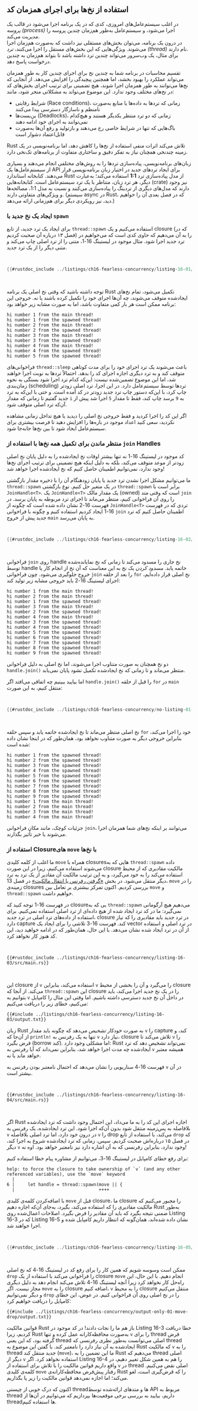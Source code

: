 ## استفاده از نخ‌ها برای اجرای همزمان کد

در اغلب سیستم‌عامل‌های امروزی، کدی که در یک برنامه اجرا می‌شود در قالب یک _پروسه (process)_ اجرا می‌شود، و سیستم‌عامل به‌طور هم‌زمان چندین پروسه را مدیریت می‌کند.  
در درون یک برنامه، می‌توان بخش‌های مستقلی نیز داشت که به‌صورت هم‌زمان اجرا می‌شوند. ویژگی‌هایی که این بخش‌های مستقل را اجرا می‌کنند، _ترد (thread)_ نام دارند.  
برای مثال، یک وب‌سرور می‌تواند چندین ترد داشته باشد تا بتواند هم‌زمان به چندین درخواست پاسخ دهد.

تقسیم محاسبات در برنامه شما به چندین نخ برای اجرای چندین کار به طور همزمان می‌تواند عملکرد را بهبود بخشد، اما همچنین پیچیدگی را افزایش می‌دهد. از آنجایی که نخ‌ها می‌توانند به طور همزمان اجرا شوند، هیچ تضمینی برای ترتیب اجرای بخش‌های کد در نخ‌های مختلف وجود ندارد. این موضوع می‌تواند به مشکلاتی منجر شود، مانند:

- شرایط رقابتی (Race conditions)، زمانی که تردها به داده‌ها یا منابع به‌صورت نامنظم و ناسازگار دسترسی پیدا می‌کنند
- بن‌بست‌ها (Deadlocks)، زمانی که دو ترد منتظر یکدیگر هستند و هیچ‌کدام نمی‌توانند به اجرای خود ادامه دهند
- باگ‌هایی که تنها در شرایط خاصی رخ می‌دهند و بازتولید و رفع آن‌ها به‌صورت قابل‌اعتماد دشوار است

Rust تلاش می‌کند اثرات منفی استفاده از نخ‌ها را کاهش دهد، اما برنامه‌نویسی در یک زمینه چندنخی همچنان نیاز به تفکر دقیق و ساختاری متفاوت از برنامه‌های تک‌نخی دارد.

زبان‌های برنامه‌نویسی، پیاده‌سازی تردها را به روش‌های مختلفی انجام می‌دهند و بسیاری از سیستم‌عامل‌ها یک API برای ایجاد تردهای جدید در اختیار زبان برنامه‌نویسی قرار می‌دهند. کتابخانه استاندارد Rust از مدل پیاده‌سازی ترد **1:1** استفاده می‌کند؛ به‌عبارت دیگر، هر ترد زبان، متناظر با یک ترد سیستم‌عامل است. کتابخانه‌هایی (crate) نیز وجود دارند که مدل‌های دیگری از تردینگ را پیاده‌سازی می‌کنند و نسبت به مدل 1:1، مصالحه‌ها و ویژگی‌های متفاوتی دارند. (سیستم async در Rust، که در فصل بعدی آن را خواهیم دید، نیز رویکردی دیگر برای هم‌زمانی ارائه می‌دهد.)

### ایجاد یک نخ جدید با `spawn`

برای ایجاد یک ترد جدید، از تابع `thread::spawn` استفاده می‌کنیم و یک closure (که در فصل ۱۳ درباره آن صحبت کردیم) را به آن می‌دهیم که حاوی کدی است که می‌خواهیم در ترد جدید اجرا شود. مثال موجود در لیستینگ 16-1، متنی را از ترد اصلی چاپ می‌کند و متنی دیگر را از یک ترد جدید.

<Listing number="16-1" file-name="src/main.rs" caption="ایجاد یک نخ جدید برای چاپ یک چیز در حالی که نخ اصلی چیز دیگری چاپ می‌کند">

```rust
{{#rustdoc_include ../listings/ch16-fearless-concurrency/listing-16-01/src/main.rs}}
```

</Listing>

توجه داشته باشید که وقتی نخ اصلی یک برنامه Rust تکمیل می‌شود، تمام نخ‌های ایجادشده متوقف می‌شوند، چه آن‌ها اجرای خود را تکمیل کرده باشند یا نه. خروجی این برنامه ممکن است هر بار کمی متفاوت باشد، اما به صورت مشابه زیر خواهد بود:

<!-- Not extracting output because changes to this output aren't significant;
the changes are likely to be due to the threads running differently rather than
changes in the compiler -->

```text
hi number 1 from the main thread!
hi number 1 from the spawned thread!
hi number 2 from the main thread!
hi number 2 from the spawned thread!
hi number 3 from the main thread!
hi number 3 from the spawned thread!
hi number 4 from the main thread!
hi number 4 from the spawned thread!
hi number 5 from the spawned thread!
```

فراخوانی‌های `thread::sleep` باعث می‌شوند یک ترد اجرای خود را برای مدت کوتاهی متوقف کند و به ترد دیگری اجازه اجرای کد را بدهد. احتمالاً تردها به نوبت اجرا خواهند شد، اما این موضوع تضمین‌شده نیست: این‌که کدام ترد اجرا شود بستگی به نحوه زمان‌بندی (scheduling) تردها توسط سیستم‌عامل دارد. در این اجرا، ترد اصلی زودتر چاپ کرد، با این‌که دستور چاپ ترد جدید زودتر در کد آمده است. و حتی با این‌که به ترد جدید گفتیم تا زمانی که مقدار `i` به `9` برسد چاپ کند، فقط تا مقدار `5` اجرا شد پیش از آن‌که ترد اصلی متوقف شود.

اگر این کد را اجرا کردید و فقط خروجی نخ اصلی را دیدید یا هیچ تداخل زمانی مشاهده نکردید، سعی کنید اعداد موجود در بازه‌ها را افزایش دهید تا فرصت بیشتری برای سیستم‌عامل ایجاد شود تا بین نخ‌ها جابه‌جا شود.

### منتظر ماندن برای تکمیل همه نخ‌ها با استفاده از `join` Handles

کد موجود در لیستینگ 16-1 نه تنها بیشتر اوقات نخ ایجادشده را به دلیل پایان نخ اصلی زودتر از موعد متوقف می‌کند، بلکه به دلیل اینکه هیچ تضمینی برای ترتیب اجرای نخ‌ها وجود ندارد، نمی‌توانیم اطمینان حاصل کنیم که نخ ایجادشده اجرا خواهد شد!

ما می‌توانیم مشکل اجرا نشدن ترد جدید یا پایان زودهنگام آن را با ذخیره مقدار بازگشتی `thread::spawn` در یک متغیر حل کنیم. نوع بازگشتی `thread::spawn` برابر است با `JoinHandle<T>`. یک `JoinHandle<T>` یک مقدار مالک (owned) است که وقتی متد `join` را روی آن فراخوانی کنیم، منتظر می‌ماند تا اجرای ترد مربوطه به پایان برسد. در فهرست 16-2 نشان داده شده است که چگونه از `JoinHandle<T>` تردی که در فهرست 16-1 ایجاد کردیم استفاده کنیم و چگونه با فراخوانی `join` اطمینان حاصل کنیم که ترد جدید پیش از خروج `main` به پایان می‌رسد.

<Listing number="16-2" file-name="src/main.rs" caption="ذخیره یک `JoinHandle<T>` از `thread::spawn` برای تضمین اجرای کامل ترد">

```rust
{{#rustdoc_include ../listings/ch16-fearless-concurrency/listing-16-02/src/main.rs}}
```

</Listing>

فراخوانی `join` روی handle نخ جاری را مسدود می‌کند تا زمانی که نخ نمایانده‌شده توسط handle خاتمه یابد. _مسدود کردن_ یک نخ به این معناست که آن نخ از انجام کار یا خروج جلوگیری می‌شود. چون فراخوانی `join` را بعد از حلقه `for` نخ اصلی قرار داده‌ایم، اجرای لیستینگ 16-2 باید خروجی مشابه زیر تولید کند:

```text
hi number 1 from the main thread!
hi number 2 from the main thread!
hi number 1 from the spawned thread!
hi number 3 from the main thread!
hi number 2 from the spawned thread!
hi number 4 from the main thread!
hi number 3 from the spawned thread!
hi number 4 from the spawned thread!
hi number 5 from the spawned thread!
hi number 6 from the spawned thread!
hi number 7 from the spawned thread!
hi number 8 from the spawned thread!
hi number 9 from the spawned thread!
```

دو نخ همچنان به صورت متناوب اجرا می‌شوند، اما نخ اصلی به دلیل فراخوانی `handle.join()` منتظر می‌ماند و تا زمانی که نخ ایجادشده تکمیل نشود پایان نمی‌یابد.

اما بیایید ببینیم چه اتفاقی می‌افتد اگر `handle.join()` را قبل از حلقه `for` در `main` منتقل کنیم، به این صورت:

<Listing file-name="src/main.rs">

```rust
{{#rustdoc_include ../listings/ch16-fearless-concurrency/no-listing-01-join-too-early/src/main.rs}}
```

</Listing>

نخ اصلی منتظر می‌ماند تا نخ ایجادشده خاتمه یابد و سپس حلقه `for` خود را اجرا می‌کند، بنابراین خروجی دیگر به صورت متناوب نخواهد بود، همان‌طور که در اینجا نشان داده شده است:

<!-- Not extracting output because changes to this output aren't significant;
the changes are likely to be due to the threads running differently rather than
changes in the compiler -->

```text
hi number 1 from the spawned thread!
hi number 2 from the spawned thread!
hi number 3 from the spawned thread!
hi number 4 from the spawned thread!
hi number 5 from the spawned thread!
hi number 6 from the spawned thread!
hi number 7 from the spawned thread!
hi number 8 from the spawned thread!
hi number 9 from the spawned thread!
hi number 1 from the main thread!
hi number 2 from the main thread!
hi number 3 from the main thread!
hi number 4 from the main thread!
```

جزئیات کوچک، مانند مکان فراخوانی `join`، می‌توانند بر اینکه نخ‌های شما همزمان اجرا می‌شوند یا خیر تأثیر بگذارند.

### استفاده از Closureهای `move` با نخ‌ها

ما اغلب از کلمه کلیدی `move` همراه با closuresهایی که به `thread::spawn` داده می‌شوند استفاده می‌کنیم، زیرا در این صورت closure مالکیت مقادیری که از محیط استفاده می‌کند را به خود می‌گیرد، و به این ترتیب مالکیت آن مقادیر از یک ترد به ترد دیگر منتقل می‌شود. در بخش [«گرفتن رفرنس یا انتقال مالکیت»][capture]<!-- ignore --> در فصل 13، `move` را در زمینه‌ی closures بررسی کردیم. اکنون تمرکز بیشتری بر تعامل بین `move` و `thread::spawn` خواهیم داشت.

در فهرست 16-1 توجه کنید که closureیی که به `thread::spawn` می‌دهیم هیچ آرگومانی نمی‌گیرد: ما در کد ترد ایجاد شده از هیچ داده‌ای از ترد اصلی استفاده نمی‌کنیم. برای استفاده از داده‌های ترد اصلی در ترد جدید، closure در ترد جدید باید مقادیری را که نیاز دارد capture کند. فهرست 16-3 تلاشی را برای ایجاد یک vector در ترد اصلی و استفاده از آن در ترد ایجاد شده نشان می‌دهد. با این حال، همان‌طور که در ادامه خواهید دید، این کد هنوز کار نخواهد کرد.

<Listing number="16-3" file-name="src/main.rs" caption="تلاش برای استفاده از یک بردار ایجادشده توسط نخ اصلی در یک نخ دیگر">

```rust,ignore,does_not_compile
{{#rustdoc_include ../listings/ch16-fearless-concurrency/listing-16-03/src/main.rs}}
```

</Listing>

این closure از `v` استفاده می‌کند، بنابراین `v` را می‌گیرد و آن را بخشی از محیط closure می‌کند. از آنجا که `thread::spawn` این closure را در یک نخ جدید اجرا می‌کند، باید بتوانیم به `v` در داخل آن نخ جدید دسترسی داشته باشیم. اما وقتی این مثال را کامپایل می‌کنیم، خطای زیر را دریافت می‌کنیم:

```console
{{#include ../listings/ch16-fearless-concurrency/listing-16-03/output.txt}}
```

زبان Rust به صورت خودکار *تشخیص* می‌دهد که چگونه باید مقدار `v` را capture کند، و از آن‌جا که `println!` تنها به یک رفرنس به `v` نیاز دارد، closure تلاش می‌کند تا `v` را قرض بگیرد (borrow کند). اما مشکلی وجود دارد: Rust نمی‌تواند تشخیص دهد که ترد ایجادشده چه مدت اجرا خواهد شد، بنابراین نمی‌داند که آیا رفرنس به `v` همیشه معتبر خواهد ماند یا نه.

فهرست 16-4 سناریویی را نشان می‌دهد که احتمال نامعتبر بودن رفرنس به `v` در آن بیشتر است.

<Listing number="16-4" file-name="src/main.rs" caption="یک نخ با closureی که سعی می‌کند یک ارجاع به `v` را از نخ اصلی که `v` را حذف می‌کند بگیرد">

```rust,ignore,does_not_compile
{{#rustdoc_include ../listings/ch16-fearless-concurrency/listing-16-04/src/main.rs}}
```

</Listing>

اگر Rust اجازه اجرای این کد را به ما می‌داد، این احتمال وجود داشت که ترد ایجادشده بلافاصله به پس‌زمینه منتقل شود بدون آن‌که اجرا شود. این ترد ایجادشده، یک رفرنس به `v` در درون خود دارد، اما ترد اصلی بلافاصله `v` را drop می‌کند، با استفاده از تابع `drop` که در فصل ۱۵ درباره‌اش صحبت کردیم. سپس، زمانی که ترد ایجادشده شروع به اجرا کند، دیگر `v` وجود ندارد، بنابراین رفرنسی که به آن اشاره دارد نیز نامعتبر خواهد بود. اوه نه!

برای رفع خطای کامپایل در لیستینگ 16-3، می‌توانیم از مشاوره پیام خطا استفاده کنیم:

<!-- manual-regeneration
after automatic regeneration, look at listings/ch16-fearless-concurrency/listing-16-03/output.txt and copy the relevant part
-->

```text
help: to force the closure to take ownership of `v` (and any other referenced variables), use the `move` keyword
  |
6 |     let handle = thread::spawn(move || {
  |                                ++++
```

با اضافه‌کردن کلمه‌ی کلیدی `move` قبل از closure، ما closure را مجبور می‌کنیم که مالکیت مقادیری را که استفاده می‌کند، بگیرد، به‌جای آن‌که اجازه دهیم Rust به‌طور ضمنی نتیجه بگیرد که باید آن مقادیر را قرض بگیرد. اصلاحات اعمال‌شده روی Listing 16-3 که در Listing 16-5 نشان داده شده‌اند، همان‌گونه که انتظار داریم کامپایل شده و اجرا خواهند شد.

<Listing number="16-5" file-name="src/main.rs" caption="استفاده از کلمه کلیدی `move` برای مجبور کردن یک closure به گرفتن مالکیت مقادیری که استفاده می‌کند">

```rust
{{#rustdoc_include ../listings/ch16-fearless-concurrency/listing-16-05/src/main.rs}}
```

</Listing>

ممکن است وسوسه شویم که همین کار را برای رفع کد در لیستینگ 16-4 که نخ اصلی `drop` را فراخوانی می‌کند با استفاده از یک closure `move` انجام دهیم. با این حال، این راه‌حل کار نخواهد کرد زیرا آنچه لیستینگ 16-4 تلاش می‌کند انجام دهد به دلیل دیگری مجاز نیست. اگر `move` را به closure اضافه کنیم، `v` را به محیط closure منتقل می‌کنیم و دیگر نمی‌توانیم `drop` را در نخ اصلی روی آن فراخوانی کنیم. در عوض، این خطای کامپایل را دریافت خواهیم کرد:

```console
{{#include ../listings/ch16-fearless-concurrency/output-only-01-move-drop/output.txt}}
```

قوانین مالکیت Rust باز هم ما را نجات دادند! در کد موجود در Listing 16-3 خطا دریافت کردیم، زیرا Rust به‌صورت محافظه‌کارانه عمل کرده و تنها `v` را برای thread قرض گرفته بود، که این یعنی thread اصلی می‌توانست به‌طور نظری رفرنسی که thread ایجادشده به آن نیاز دارد را نامعتبر کند. با گفتن این موضوع به Rust که مالکیت `v` را به thread جدید منتقل کند (`move`)، ما این تضمین را به Rust می‌دهیم که thread اصلی دیگر از `v` استفاده نخواهد کرد. اگر Listing 16-4 را هم به همین شکل تغییر دهیم، در واقع داریم قوانین مالکیت را با تلاش برای استفاده از `v` در thread اصلی نقض می‌کنیم. کلمه‌ی کلیدی `move` رفتار پیش‌فرض محافظه‌کارانه‌ی Rust را که قرض‌گیری است، لغو می‌کند؛ اما اجازه نمی‌دهد قوانین مالکیت را زیر پا بگذاریم.

اکنون که درک خوبی از چیستی threadها و متدهای ارائه‌شده توسط API مربوط به thread داریم، بیایید به بررسی برخی موقعیت‌ها بپردازیم که می‌توانیم در آن‌ها از threadها استفاده کنیم.

[capture]: ch13-01-closures.html#capturing-references-or-moving-ownership
